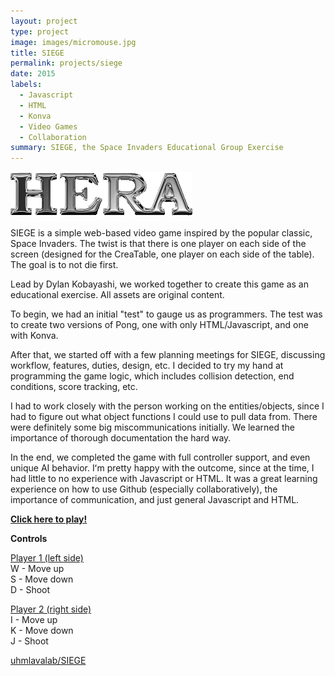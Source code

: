 ```yaml
---
layout: project
type: project
image: images/micromouse.jpg
title: SIEGE
permalink: projects/siege
date: 2015
labels:
  - Javascript
  - HTML
  - Konva
  - Video Games
  - Collaboration
summary: SIEGE, the Space Invaders Educational Group Exercise
---
```


[<img class="ui medium right floated rounded image" src="../images/heralogo.png">](http://kokua.crdg.hawaii.edu/hera/heraForm.html)

SIEGE is a simple web-based video game inspired by the popular classic, Space Invaders. The twist is that there is one player on each side of the screen (designed for the CreaTable, one player on each side of the table). The goal is to not die first. 

Lead by Dylan Kobayashi, we worked together to create this game as an educational exercise. All assets are original content. 

To begin, we had an initial "test" to gauge us as programmers. The test was to create two versions of Pong, one with only HTML/Javascript, and one with Konva. 

After that, we started off with a few planning meetings for SIEGE, discussing workflow, features, duties, design, etc. I decided to try my hand at programming the game logic, which includes collision detection, end conditions, score tracking, etc.

I had to work closely with the person working on the entities/objects, since I had to figure out what object functions I could use to pull data from. There were definitely some big miscommunications initially. We learned the importance of thorough documentation the hard way.

In the end, we completed the game with full controller support, and even unique AI behavior. Iʻm pretty happy with the outcome, since at the time, I had little to no experience with Javascript or HTML. It was a great learning experience on how to use Github (especially collaboratively), the importance of communication, and just general Javascript and HTML.

<b>[Click here to play!](https://izawan.github.io/SIEGE/)</b>

<b>Controls</b>

<u>Player 1 (left side)</u><br>
W - Move up<br>
S - Move down<br>
D - Shoot<br>

<u>Player 2 (right side)</u><br>
I - Move up<br>
K - Move down<br>
J - Shoot<br>

<a href="https://github.com/uhmlavalab/SIEGE"><i class="large github icon"></i>uhmlavalab/SIEGE</a>
